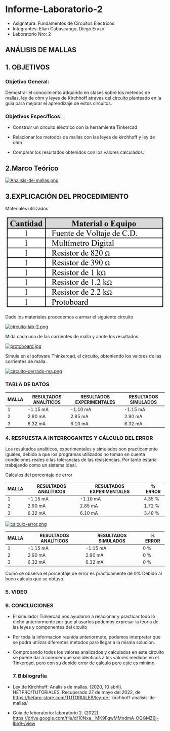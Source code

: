 # Informe-Laboratorio-2

- Asignatura: Fundamentos de Circuitos Eléctricos
- Integrantes: Elian Cabascango, Diego Erazo
- Laboratorio Nro: 2

## ANÁLISIS DE MALLAS

## 1. OBJETIVOS

### Objetivo General:

Demostrar el conocimiento adquirido en clases sobre los metedos de mallas, ley de ohm y leyes de Kirchhoff atraves del circuito planteado en la 
guia para mejorar el aprendizaje de estos circuitos.

### Objetivos Específicos:

- Construir un circuito eléctrico con la herramienta Tinkercad

- Relacionar los metodos de mallas con las leyes de kirchhoff y ley de ohm

- Comparar los resultados obtenidos con los valores calculados.

## 2.Marco Teórico

[![Analisis-de-mallas.png](https://i.postimg.cc/59m6GGDV/Analisis-de-mallas.png)](https://postimg.cc/G9HLTMc7)

## 3.EXPLICACIÓN DEL PROCEDIMIENTO

Materiales utilizados

![](https://github.com/bonacimba/Informe-laboratorio-2/blob/main/IMGBV/3.png)

Dado los materiales procedemos a armar el siguiente circuito

[![circuito-lab-2.png](https://i.postimg.cc/xCfSbs5v/circuito-lab-2.png)](https://postimg.cc/GB5fWxZt)

Mida cada una de las corrientes de malla y anote los resultados

[![protoboard.jpg](https://i.postimg.cc/kMY4zNz5/protoboard.jpg)](https://postimg.cc/yW9sSRVq)

Simule en el software Thinkercad, el circuito, obteniendo los valores de las corrientes de malla. 

[![circuito-cerrado-ma.png](https://i.postimg.cc/rFDJ2mP1/circuito-cerrado-ma.png)](https://postimg.cc/1fZ6p9PX)

### TABLA DE DATOS

| MALLA | RESULTADOS ANALÍTICOS | RESULTADOS EXPERIMENTALES| RESULTADOS SIMULADOS |
| ------------- | ------------- | ------------- | ------------- |
| 1 | -1.15 mA | -1.10 mA | -1.15 mA |
| 2 | 2.90 mA | 2.85 mA | 2.90 mA |
| 3 | 6.32 mA | 6.10 mA | 6.32 mA |

### 4. RESPUESTA A INTERROGANTES Y CÁLCULO DEL ERROR

Los resultados analíticos, experimentales y simulados son practicamente iguales, debido a que los programas utilizados no toman en cuenta condiciones reales o las tolerancias de las resistencias. Por tanto estaría trabajando como un sistema ideal.

Cálculos del porcentaje de error

| MALLA | RESULTADOS ANALÍTICOS | RESULTADOS EXPERIMENTALES| % ERROR|
| ------------- | ------------- | ------------- | ------------- |
| 1 | -1.15 mA | -1.10 mA | 4.35 % |
| 2 | 2.90 mA | 2.85 mA | 1.72 % |
| 3 | 6.32 mA | 6.10 mA | 3.48 % |


[![calculo-error.png](https://i.postimg.cc/GtNrgQMT/calculo-error.png)](https://postimg.cc/wRhS7hY9)


 MALLA | RESULTADOS ANALÍTICOS | RESULTADOS SIMULADOS| % ERROR |
| ------------- | ------------- | ------------- | ------------- |
| 1 | -1.15 mA | -1.15 mA | 0 % |
| 2 | 2.90 mA | 2.90 mA | 0 % |
| 3 | 6.32 mA | 6.32 mA | 0 % |

Como se observa el porcentaje de error es practicamente de 0% Debido al buen calculo que se obtuvo.

### 5. VIDEO

### 6. CONCLUCIONES

- El simulador Tinkercad nos ayudaron a relacionar y practicar todo lo dicho anteriormente por que al usarlos podemos expresar
  la teoria de las leyes y componentes del cicuito

- Por toda la informacion reunida anteriormete, podemos interpretar que se podra utilizar diferentes metodos para llegar a la misma solucion.

- Comprobando todos los valores analizados y calculados en este circuito se puede dar a conocer que son identicos a los valores medidos en el Tinkercad, 
  pero con su debido error de calculo pero este es minimo.
  
  ### 7. Bibliografia
- Ley de Kirchhoff: Análisis de mallas. (2020, 10 abril). HETPRO/TUTORIALES. Recuperado 27 de mayo del 2022, de 
    https://hetpro-store.com/TUTORIALES/ley-de-     kirchhoff-analisis-de-mallas/
- Guia de laboratorio: laboratorio 2. (2022).  https://drive.google.com/file/d/10Nxa__MK9FgwMMndmA-OQGMZ9j-lbn9-/view

